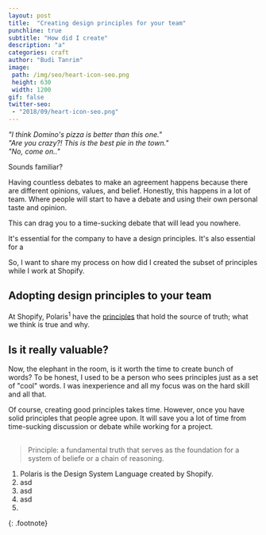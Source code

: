 ```yaml
---
layout: post
title:  "Creating design principles for your team"
punchline: true
subtitle: "How did I create"
description: "a"
categories: craft
author: "Budi Tanrim"
image:
 path: /img/seo/heart-icon-seo.png
 height: 630
 width: 1200
gif: false
twitter-seo: 
 - "2018/09/heart-icon-seo.png"
---
```

_"I think Domino's pizza is better than this one."_  
_"Are you crazy?! This is the best pie in the town."_  
_"No, come on.."_

Sounds familiar?

Having countless debates to make an agreement happens because there are different opinions, values, and belief. Honestly, this happens in a lot of team. Where people will start to have a debate and using their own personal taste and opinion. 

This can drag you to a time-sucking debate that will lead you nowhere.

It's essential for the company to have a design principles.
It's also essential for a 

So, I want to share my process on how did I created the subset of principles while I work at Shopify.

## Adopting design principles to your team
At Shopify, Polaris<sup>1</sup> have the [principles][polaris-principles] that hold the source of truth; what we think is true and why.



## Is it really valuable?
Now, the elephant in the room, is it worth the time to create bunch of words? To be honest, I used to be a person who sees principles just as a set of "cool" words. I was inexperience and all my focus was on the hard skill and all that.

Of course, creating good principles takes time. However, once you have solid principles that people agree upon. It will save you a lot of time from time-sucking discussion or debate while working for a project.

## 

> Principle: a fundamental truth that serves as the foundation for a system of beliefe or a chain of reasoning.

1. Polaris is the Design System Language created by Shopify.
2. asd
3. asd
4. asd
5. 
{: .footnote}


[julie]: https://medium.com/the-year-of-the-looking-glass/a-matter-of-principle-4f5e6ad076bb
[polaris-principles]: https://polaris.shopify.com/guides/principles